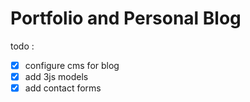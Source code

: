 # Portfolio and Personal Blog
todo : 
- [x] configure cms for blog
- [x] add 3js models
- [x] add contact forms 
